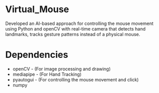 # Virtual_Mouse
Developed an AI-based approach for controlling the mouse movement using Python and openCV with real-time camera that detects hand landmarks, tracks gesture patterns instead of a physical mouse.
# Dependencies
* openCV - (For image processing and drawing)
* mediapipe - (For Hand Tracking)
* pyautogui - (For controlling the mouse movement and click)
* numpy

